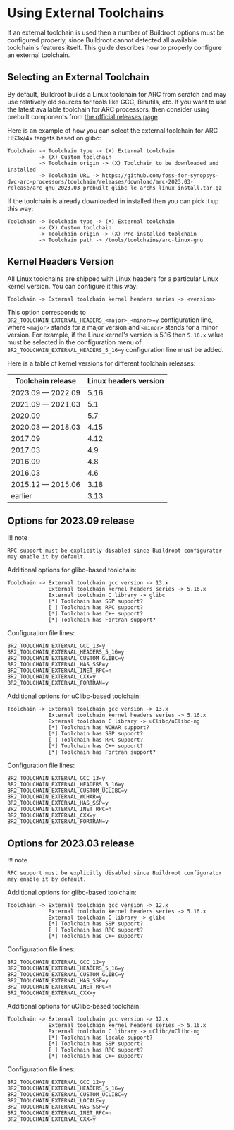 # Using External Toolchains

If an external toolchain is used then a number of Buildroot options must
be configured properly, since Buildroot cannot detected all available toolchain's
features itself. This guide describes how to properly configure an external
toolchain.

## Selecting an External Toolchain

By default, Buildroot builds a Linux toolchain for ARC from scratch and may use
relatively old sources for tools like GCC, Binutils, etc. If you want to use
the latest available toolchain for ARC processors, then consider using
prebuilt components from [the official releases page](https://github.com/foss-for-synopsys-dwc-arc-processors/toolchain/releases).

Here is an example of how you can select the external toolchain for ARC HS3x/4x
targets based on glibc:

```text
Toolchain -> Toolchain type -> (X) External toolchain
          -> (X) Custom toolchain
          -> Toolchain origin -> (X) Toolchain to be downloaded and installed
          -> Toolchain URL -> https://github.com/foss-for-synopsys-dwc-arc-processors/toolchain/releases/download/arc-2023.03-release/arc_gnu_2023.03_prebuilt_glibc_le_archs_linux_install.tar.gz
```

If the toolchain is already downloaded in installed then you can pick it up this
way:

```text
Toolchain -> Toolchain type -> (X) External toolchain
          -> (X) Custom toolchain
          -> Toolchain origin -> (X) Pre-installed toolchain
          -> Toolchain path -> /tools/toolchains/arc-linux-gnu
```

## Kernel Headers Version

All Linux toolchains are shipped with Linux headers for a particular Linux
kernel version. You can configure it this way:

```text
Toolchain -> External toolchain kernel headers series -> <version>
```

This option corresponds to `BR2_TOOLCHAIN_EXTERNAL_HEADERS_<major>_<minor>=y` configuration
line, where `<major>` stands for a major version and `<minor>` stands for a minor version.
For example, if the Linux kernel's version is 5.16 then `5.16.x` value must
be selected in the configuration menu of `BR2_TOOLCHAIN_EXTERNAL_HEADERS_5_16=y`
configuration line must be added.

Here is a table of kernel versions for different toolchain releases:

| Toolchain release | Linux headers version |
|-------------------|-----------------------|
| 2023.09 — 2022.09 | 5.16                  |
| 2021.09 — 2021.03 | 5.1                   |
| 2020.09           | 5.7                   |
| 2020.03 — 2018.03 | 4.15                  |
| 2017.09           | 4.12                  |
| 2017.03           | 4.9                   |
| 2016.09           | 4.8                   |
| 2016.03           | 4.6                   |
| 2015.12 — 2015.06 | 3.18                  |
| earlier           | 3.13                  |

## Options for 2023.09 release

!!! note

    RPC support must be explicitly disabled since Buildroot configurator
    may enable it by default.

Additional options for glibc-based toolchain:

```text
Toolchain -> External toolchain gcc version -> 13.x
             External toolchain kernel headers series -> 5.16.x
             External toolchain C library -> glibc
             [*] Toolchain has SSP support?
             [ ] Toolchain has RPC support?
             [*] Toolchain has C++ support?
             [*] Toolchain has Fortran support?
```

Configuration file lines:

```text
BR2_TOOLCHAIN_EXTERNAL_GCC_13=y
BR2_TOOLCHAIN_EXTERNAL_HEADERS_5_16=y
BR2_TOOLCHAIN_EXTERNAL_CUSTOM_GLIBC=y
BR2_TOOLCHAIN_EXTERNAL_HAS_SSP=y
BR2_TOOLCHAIN_EXTERNAL_INET_RPC=n
BR2_TOOLCHAIN_EXTERNAL_CXX=y
BR2_TOOLCHAIN_EXTERNAL_FORTRAN=y
```

Additional options for uClibc-based toolchain:

```text
Toolchain -> External toolchain gcc version -> 13.x
             External toolchain kernel headers series -> 5.16.x
             External toolchain C library -> uClibc/uClibc-ng
             [*] Toolchain has WCHAR support?
             [*] Toolchain has SSP support?
             [ ] Toolchain has RPC support?
             [*] Toolchain has C++ support?
             [*] Toolchain has Fortran support?
```

Configuration file lines:

```text
BR2_TOOLCHAIN_EXTERNAL_GCC_13=y
BR2_TOOLCHAIN_EXTERNAL_HEADERS_5_16=y
BR2_TOOLCHAIN_EXTERNAL_CUSTOM_UCLIBC=y
BR2_TOOLCHAIN_EXTERNAL_WCHAR=y
BR2_TOOLCHAIN_EXTERNAL_HAS_SSP=y
BR2_TOOLCHAIN_EXTERNAL_INET_RPC=n
BR2_TOOLCHAIN_EXTERNAL_CXX=y
BR2_TOOLCHAIN_EXTERNAL_FORTRAN=y
```

## Options for 2023.03 release

!!! note

    RPC support must be explicitly disabled since Buildroot configurator
    may enable it by default.

Additional options for glibc-based toolchain:

```text
Toolchain -> External toolchain gcc version -> 12.x
             External toolchain kernel headers series -> 5.16.x
             External toolchain C library -> glibc
             [*] Toolchain has SSP support?
             [ ] Toolchain has RPC support?
             [*] Toolchain has C++ support?
```

Configuration file lines:

```text
BR2_TOOLCHAIN_EXTERNAL_GCC_12=y
BR2_TOOLCHAIN_EXTERNAL_HEADERS_5_16=y
BR2_TOOLCHAIN_EXTERNAL_CUSTOM_GLIBC=y
BR2_TOOLCHAIN_EXTERNAL_HAS_SSP=y
BR2_TOOLCHAIN_EXTERNAL_INET_RPC=n
BR2_TOOLCHAIN_EXTERNAL_CXX=y
```

Additional options for uClibc-based toolchain:

```text
Toolchain -> External toolchain gcc version -> 12.x
             External toolchain kernel headers series -> 5.16.x
             External toolchain C library -> uClibc/uClibc-ng
             [*] Toolchain has locale support?
             [*] Toolchain has SSP support?
             [ ] Toolchain has RPC support?
             [*] Toolchain has C++ support?
```

Configuration file lines:

```text
BR2_TOOLCHAIN_EXTERNAL_GCC_12=y
BR2_TOOLCHAIN_EXTERNAL_HEADERS_5_16=y
BR2_TOOLCHAIN_EXTERNAL_CUSTOM_UCLIBC=y
BR2_TOOLCHAIN_EXTERNAL_LOCALE=y
BR2_TOOLCHAIN_EXTERNAL_HAS_SSP=y
BR2_TOOLCHAIN_EXTERNAL_INET_RPC=n
BR2_TOOLCHAIN_EXTERNAL_CXX=y
```
